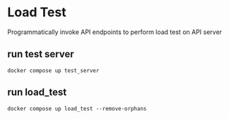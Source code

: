 # Load Test
Programmatically invoke API endpoints to perform load test on API server

## run test server
`docker compose up test_server`

## run load_test
`docker compose up load_test --remove-orphans`